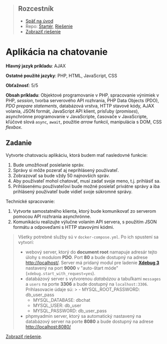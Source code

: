 <div class="hidden">

> ## Rozcestník
> - [Späť na úvod](../../README.md)
> - Repo: [Štartér](/../../tree/main/ajax/chat), [Riešenie](/../../tree/solution/ajax/chat)
> - [Zobraziť riešenie](riesenie.md)
</div>

# Aplikácia na chatovanie
<div class="info"> 

**Hlavný jazyk príkladu**: AJAX

**Ostatné použité jazyky**: PHP, HTML, JavaScript, CSS

**Obťažnosť**: 5/5

**Obsah príkladu**: Objektové programovanie v PHP, spracovanie výnimiek v PHP, *session*, tvorba serverového API rozhrania, PHP Data Objects (PDO), *PDO prepare statements*, databázová vrstva, HTTP stavové kódy, AJAX volania, JSON formát, JavaScript API klient, prísľuby (*promises*), asynchrónne programovanie v JavaScripte, časovače v&nbsp;JavaScripte, kľúčové slová `async`, `await`, použitie *arrow* funkcií, manipulácia s DOM, CSS *flexbox*.
</div>

## Zadanie

Vytvorte chatovaciu aplikáciu, ktorá budem mať nasledovné funkcie:

1. Bude umožňovať posielanie správ.
1. Správy si môže pozerať aj neprihlásený používateľ. 
1. Zobrazovať sa bude vždy 50 najnovších správ.
1. Aby používateľ mohol chatovať, musí zadať svoje meno, t.j. prihlásiť sa.
1. Prihlásenému používateľovi bude možné posielať privátne správy a iba prihlásený používateľ bude vidieť svoje súkromné správy.

Technické spracovanie:

1. Vytvorte samostatného klienta, ktorý bude komunikovať zo serverom pomocou API rozhrania asynchrónne.
1. Komunikáciu realizujte výlučne volaním API servera, s použitím JSON formátu a odpoveďami s HTTP stavovými kódmi.

<div class="hidden">

> Všetky potrebné služby sú v `docker-compose.yml`. Po ich spustení sa vytvorí:
> - webový server, ktorý do __document root__ namapuje adresár tejto úlohy s modulom __PDO__. Port __80__ a bude dostupný na adrese [http://localhost/](http://localhost/). Server má pridaný modul pre ladenie [__Xdebug 3__](https://xdebug.org/) nastavený na port __9000__ v "auto-štart móde" (`xdebug.start_with_request=yes`).
> - databázový server s vytvorenou _databázou_ a tabuľkami `messages` a `users` na porte __3306__ a bude dostupný na `localhost:3306`. Prihlasovacie údaje sú:
    >   - MYSQL_ROOT_PASSWORD: db_user_pass
>   - MYSQL_DATABASE: dbchat
>   - MYSQL_USER: db_user
>   - MYSQL_PASSWORD: db_user_pass
> - phpmyadmin server, ktorý sa automatický nastavený na databázový server na porte __8080__ a bude dostupný na adrese [http://localhost:8080/](http://localhost:8080/)

[Zobraziť riešenie](riesenie.md).
</div>
